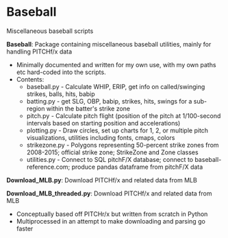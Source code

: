 # Baseball
Miscellaneous baseball scripts

**Baseball**: Package containing miscellaneous baseball utilities, mainly for handling PITCHf/x data

* Minimally documented and written for my own use, with my own paths etc hard-coded into the scripts.
* Contents: 
  * baseball.py - Calculate WHIP, ERIP, get info on called/swinging strikes, balls, hits, babip
  * batting.py  - get SLG, OBP, babip, strikes, hits, swings for a sub-region within the batter's strike zone
  * pitch.py - Calculate pitch flight (position of the pitch at 1/100-second intervals based on starting position and accelerations)
  * plotting.py - Draw circles, set up charts for 1, 2, or multiple pitch visualizations, utilities including fonts, cmaps, colors
  * strikezone.py - Polygons representing 50-percent strike zones from 2008-2015; official strike zone; StrikeZone and Zone classes
  * utilities.py - Connect to SQL pitchF/X database; connect to baseball-reference.com; produce pandas dataframe from pitchF/X data

**Download_MLB.py**: Download PITCHf/x and related data from MLB

**Download_MLB_threaded.py**: Download PITCHf/x and related data from MLB

* Conceptually based off PITCHr/x but written from scratch in Python
* Multiprocessed in an attempt to make downloading and parsing go faster

